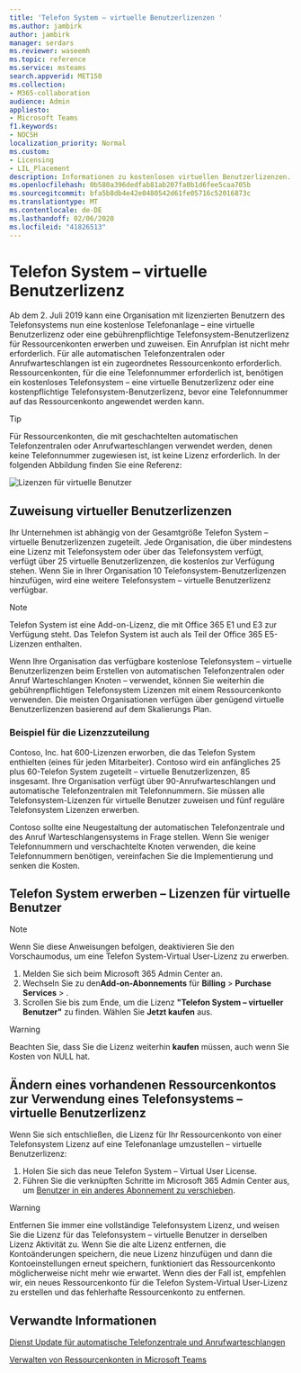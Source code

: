 ```yaml
---
title: 'Telefon System – virtuelle Benutzerlizenzen '
ms.author: jambirk
author: jambirk
manager: serdars
ms.reviewer: waseemh
ms.topic: reference
ms.service: msteams
search.appverid: MET150
ms.collection:
- M365-collaboration
audience: Admin
appliesto:
- Microsoft Teams
f1.keywords:
- NOCSH
localization_priority: Normal
ms.custom:
- Licensing
- LIL_Placement
description: Informationen zu kostenlosen virtuellen Benutzerlizenzen.
ms.openlocfilehash: 0b580a396dedfab81ab207fa0b1d6fee5caa705b
ms.sourcegitcommit: bfa5b8db4e42e0480542d61fe05716c52016873c
ms.translationtype: MT
ms.contentlocale: de-DE
ms.lasthandoff: 02/06/2020
ms.locfileid: "41826513"
---
```

# <a name="phone-systemvirtual-user-license"></a>Telefon System – virtuelle Benutzerlizenz 

Ab dem 2. Juli 2019 kann eine Organisation mit lizenzierten Benutzern des Telefonsystems nun eine ﻿kostenlose Telefonanlage – eine virtuelle Benutzerlizenz oder eine gebührenpflichtige Telefonsystem-Benutzerlizenz für Ressourcenkonten erwerben und zuweisen. Ein Anrufplan ist nicht mehr erforderlich. Für alle automatischen Telefonzentralen oder Anrufwarteschlangen ist ein zugeordnetes Ressourcenkonto erforderlich. Ressourcenkonten, für die eine Telefonnummer erforderlich ist, benötigen ein kostenloses Telefonsystem – eine virtuelle Benutzerlizenz oder eine kostenpflichtige Telefonsystem-Benutzerlizenz, bevor eine Telefonnummer auf das Ressourcenkonto angewendet werden kann.

> [!TIP]
> Für Ressourcenkonten, die mit geschachtelten automatischen Telefonzentralen oder Anrufwarteschlangen verwendet werden, denen keine Telefonnummer zugewiesen ist, ist keine Lizenz erforderlich. In der folgenden Abbildung finden Sie eine Referenz: 

![Lizenzen für virtuelle Benutzer](../media/resource-account.png)

## <a name="virtual-user-license-allocation"></a>Zuweisung virtueller Benutzerlizenzen

Ihr Unternehmen ist abhängig von der Gesamtgröße Telefon System – virtuelle Benutzerlizenzen zugeteilt. Jede Organisation, die über mindestens eine Lizenz mit Telefonsystem oder über das Telefonsystem verfügt, verfügt über 25 virtuelle Benutzerlizenzen, die kostenlos zur Verfügung stehen. Wenn Sie in Ihrer Organisation 10 Telefonsystem-Benutzerlizenzen hinzufügen, wird eine weitere Telefonsystem – virtuelle Benutzerlizenz verfügbar.

> [!NOTE]
> Telefon System ist eine Add-on-Lizenz, die mit Office 365 E1 und E3 zur Verfügung steht. Das Telefon System ist auch als Teil der Office 365 E5-Lizenzen enthalten.

Wenn Ihre Organisation das verfügbare ﻿kostenlose Telefonsystem – virtuelle Benutzerlizenzen beim Erstellen von automatischen Telefonzentralen oder Anruf Warteschlangen Knoten – verwendet, können Sie weiterhin die gebührenpflichtigen Telefonsystem Lizenzen mit einem Ressourcenkonto verwenden. Die meisten Organisationen verfügen über genügend virtuelle Benutzerlizenzen basierend auf dem Skalierungs Plan. 

### <a name="license-allocation-example"></a>Beispiel für die Lizenzzuteilung

Contoso, Inc. hat 600-Lizenzen erworben, die das Telefon System enthielten (eines für jeden Mitarbeiter). Contoso wird ein anfängliches 25 plus 60-Telefon System zugeteilt – virtuelle Benutzerlizenzen, 85 insgesamt. Ihre Organisation verfügt über 90-Anrufwarteschlangen und automatische Telefonzentralen mit Telefonnummern. Sie müssen alle Telefonsystem-Lizenzen für virtuelle Benutzer zuweisen und fünf reguläre Telefonsystem Lizenzen erwerben. 

Contoso sollte eine Neugestaltung der automatischen Telefonzentrale und des Anruf Warteschlangensystems in Frage stellen. Wenn Sie weniger Telefonnummern und verschachtelte Knoten verwenden, die keine Telefonnummern benötigen, vereinfachen Sie die Implementierung und senken die Kosten. 

## <a name="how-to-acquire-phone-systemvirtual-user-licenses"></a>Telefon System erwerben – Lizenzen für virtuelle Benutzer 

> [!NOTE] 
> Wenn Sie diese Anweisungen befolgen, deaktivieren Sie den Vorschaumodus, um eine Telefon System-Virtual User-Lizenz zu erwerben.

1. Melden Sie sich beim Microsoft 365 Admin Center an.
2. Wechseln Sie zu den**Add-on-Abonnements** für **Billing** > **Purchase Services** > .
3. Scrollen Sie bis zum Ende, um die Lizenz **"Telefon System – virtueller Benutzer"** zu finden. Wählen Sie **Jetzt kaufen** aus.

> [!WARNING]
> Beachten Sie, dass Sie die Lizenz weiterhin **kaufen** müssen, auch wenn Sie Kosten von NULL hat. 

## <a name="change-an-existing-resource-account-to-use-a-phone-systemvirtual-user-license"></a>Ändern eines vorhandenen Ressourcenkontos zur Verwendung eines Telefonsystems – virtuelle Benutzerlizenz

Wenn Sie sich entschließen, die Lizenz für Ihr Ressourcenkonto von einer Telefonsystem Lizenz auf eine Telefonanlage umzustellen – virtuelle Benutzerlizenz: 

1. Holen Sie sich das neue Telefon System – Virtual User License. 
2. Führen Sie die verknüpften Schritte im Microsoft 365 Admin Center aus, um [Benutzer in ein anderes Abonnement zu verschieben](https://docs.microsoft.com/en-us/office365/admin/subscriptions-and-billing/assign-licenses-to-users?redirectSourcePath=%252farticle%252f997596b5-4173-4627-b915-36abac6786dc&view=o365-worldwide#move-users-to-a-different-subscription). 

> [!WARNING]
> Entfernen Sie immer eine vollständige Telefonsystem Lizenz, und weisen Sie die Lizenz für das Telefonsystem – virtuelle Benutzer in derselben Lizenz Aktivität zu. Wenn Sie die alte Lizenz entfernen, die Kontoänderungen speichern, die neue Lizenz hinzufügen und dann die Kontoeinstellungen erneut speichern, funktioniert das Ressourcenkonto möglicherweise nicht mehr wie erwartet. Wenn dies der Fall ist, empfehlen wir, ein neues Ressourcenkonto für die Telefon System-Virtual User-Lizenz zu erstellen und das fehlerhafte Ressourcenkonto zu entfernen. 

## <a name="related-information"></a>Verwandte Informationen

[Dienst Update für automatische Telefonzentrale und Anrufwarteschlangen](https://techcommunity.microsoft.com/t5/Microsoft-Teams-Blog/Auto-Attendant-and-Call-Queues-Service-Update/ba-p/564521)

[Verwalten von Ressourcenkonten in Microsoft Teams](../manage-resource-accounts.md)
